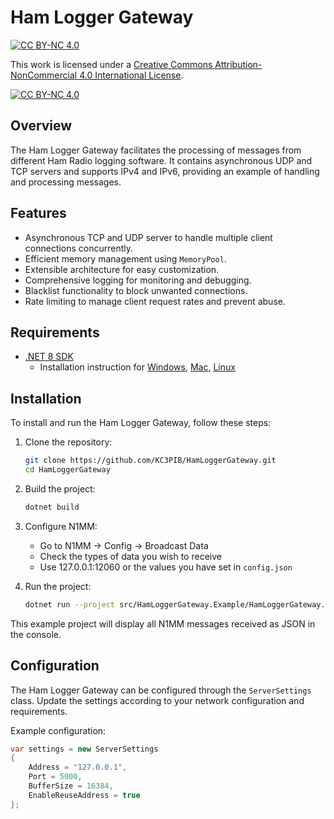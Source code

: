 # Ham Logger Gateway

[![CC BY-NC 4.0][cc-by-nc-shield]][cc-by-nc]

This work is licensed under a
[Creative Commons Attribution-NonCommercial 4.0 International License][cc-by-nc].

[![CC BY-NC 4.0][cc-by-nc-image]][cc-by-nc]

[cc-by-nc]: https://creativecommons.org/licenses/by-nc/4.0/

[cc-by-nc-image]: https://licensebuttons.net/l/by-nc/4.0/88x31.png

[cc-by-nc-shield]: https://img.shields.io/badge/License-CC%20BY--NC%204.0-lightgrey.svg

## Overview

The Ham Logger Gateway facilitates the processing of messages from different Ham Radio logging software. It contains
asynchronous UDP and TCP servers and supports IPv4 and IPv6, providing an example of handling and processing messages.

## Features

- Asynchronous TCP and UDP server to handle multiple client connections concurrently.
- Efficient memory management using `MemoryPool`.
- Extensible architecture for easy customization.
- Comprehensive logging for monitoring and debugging.
- Blacklist functionality to block unwanted connections.
- Rate limiting to manage client request rates and prevent abuse.

## Requirements

- [.NET 8 SDK](https://docs.microsoft.com/en-us/dotnet/core/install/)
    - Installation instruction
      for [Windows](https://docs.microsoft.com/en-us/dotnet/core/install/windows?tabs=net60), [Mac](https://docs.microsoft.com/en-us/dotnet/core/install/macos), [Linux](https://docs.microsoft.com/en-us/dotnet/core/install/linux)

## Installation

To install and run the Ham Logger Gateway, follow these steps:

1. Clone the repository:
    ```sh
    git clone https://github.com/KC3PIB/HamLoggerGateway.git
    cd HamLoggerGateway
    ```

2. Build the project:
    ```sh
    dotnet build
    ```

3. Configure N1MM:
    - Go to N1MM -> Config -> Broadcast Data
    - Check the types of data you wish to receive
    - Use 127.0.0.1:12060 or the values you have set in `config.json`

4. Run the project:
    ```sh
    dotnet run --project src/HamLoggerGateway.Example/HamLoggerGateway.Example.csproj
    ```

This example project will display all N1MM messages received as JSON in the console.

## Configuration

The Ham Logger Gateway can be configured through the `ServerSettings` class. Update the settings according to your
network configuration and requirements.

Example configuration:

```csharp
var settings = new ServerSettings
{
    Address = "127.0.0.1",
    Port = 5000,
    BufferSize = 16384,
    EnableReuseAddress = true
};

